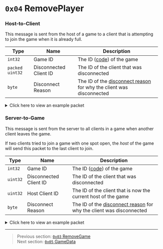 # `0x04` RemovePlayer

### Host-to-Client

This message is sent from the host of a game to a client that is attempting to join the game when it is already full.

| Type | Name | Description |
| --- | --- | --- |
| `int32` | Game ID | The ID ([code](../07_miscellaneous/02_converting_game_ids_to_and_from_game_codes.md)) of the game |
| `packed uint32` | Disconnected Client ID | The ID of the client that was disconnected |
| `byte` | Disconnect Reason | The ID of the [disconnect reason](../01_packet_structure/06_enums.md#disconnectreason) for why the client was disconnected |

<details>
    <summary>Click here to view an example packet</summary>

```
01              # Reliable packet
0085            # Nonce
080004          # Hazel message (tag of 0x04 = RemovePlayer)
    d3503f8a    # Game ID: -1975562029 (REDSUS)
    bdff0b      # Disconnected Client ID: 196541
    01          # Disconnect Reason: 1 (GAME_FULL)
```
</details>

### Server-to-Game

This message is sent from the server to all clients in a game when another client leaves the game.

If two clients tried to join a game with one spot open, the *host* of the game will send this packet to the last client to join.

| Type | Name | Description |
| --- | --- | --- |
| `int32` | Game ID | The ID ([code](../07_miscellaneous/02_converting_game_ids_to_and_from_game_codes.md)) of the game |
| `uint32` | Disconnected Client ID | The ID of the client that was disconnected |
| `uint32` | Host Client ID | The ID of the client that is now the current host of the game |
| `byte` | Disconnect Reason | The ID of the [disconnect reason](../01_packet_structure/06_enums.md#disconnectreason) for why the client was disconnected |

<details>
    <summary>Click here to view an example packet</summary>

```
01              # Reliable packet
0016            # Nonce
0d0004          # Hazel message (tag of 0x04 = RemovePlayer)
    d3503f8a    # Game ID: -1975562029 (REDSUS)
    bdff0200    # Disconnected Client ID: 196541
    48ff0200    # Host Client ID: 196424
    00          # Disconnect Reason: 0 (EXIT_GAME)
```
</details>

---

> Previous section: [`0x03` RemoveGame](03_removegame.md)<br>
> Next section: [`0x05` GameData](05_gamedata.md)
